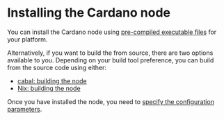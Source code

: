 # Installing the Cardano node #

You can install the Cardano node using [pre-compiled executable files](https://github.com/input-output-hk/cardano-node#linux-executable/) for your platform. 

Alternatively, if you want to build the from source, there are two options available to you. Depending on your build tool preference, you can build from the source code using either: 
- [cabal: building the node](https://github.com/input-output-hk/cardano-node/blob/master/doc/getting-started/install.md/)
- [Nix: building the node](https://github.com/input-output-hk/cardano-node/blob/master/doc/getting-started/building-the-node-using-nix.md/)

Once you have installed the node, you need to [specify the configuration parameters](https://github.com/input-output-hk/cardano-node/blob/master/doc/getting-started/understanding-config-files.md/).
